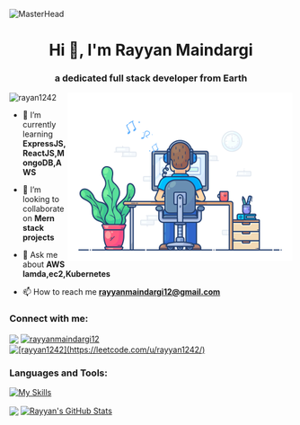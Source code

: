 ![MasterHead](https://png.pngtree.com/background/20240115/original/pngtree-3d-rendered-image-illustrating-the-concept-of-coding-and-programming-picture-image_7283662.jpg)

<h1 align="center">Hi 👋, I'm Rayyan Maindargi</h1>
<h3 align="center">a dedicated full stack developer from Earth</h3>
<img align="right" alt="coding" width="400" src="https://raw.githubusercontent.com/SupianIDz/SupianIDz/main/coding.gif">

<p align="left"> <img src="https://komarev.com/ghpvc/?username=rayan1242&label=Profile%20views&color=0e75b6&style=flat" alt="rayan1242" /> </p>

- 🌱 I’m currently learning **ExpressJS,ReactJS,MongoDB,AWS**

- 👯 I’m looking to collaborate on **Mern stack projects**

- 💬 Ask me about **AWS lamda,ec2,Kubernetes**

- 📫 How to reach me **rayyanmaindargi12@gmail.com**

<h3 align="left">Connect with me:</h3>
<p align="left">
<a href="https://www.linkedin.com/in/rayyan-maindargi-0529b71b1/" target="blank"><img align="center" src="https://camo.githubusercontent.com/3b8814e1f22c453e3a05ceee01ddd40f351587ef02eea9ffcffb33f983d55a34/68747470733a2f2f63646e2e6a7364656c6976722e6e65742f67682f64657669636f6e732f64657669636f6e2f69636f6e732f6c696e6b6564696e2f6c696e6b6564696e2d6f726967696e616c2e737667" width="40px" data-canonical-src="https://cdn.jsdelivr.net/gh/devicons/devicon/icons/linkedin/linkedin-original.svg" style="max-width: 100%;"></a>
<a href="https://codeforces.com/profile/rayyanmaindargi12" target="blank"><img align="center" src="https://codeforces.com/predownloaded/f0/a8/f0a8732e89dafff887b89e13cb60fe7cf272971c.jpg" alt="rayyanmaindargi12" height="30" width="40""/></a>
<a href="https://www.leetcode.com/rayyan1242" target="blank"><img align="center" src="https://raw.githubusercontent.com/rahuldkjain/github-profile-readme-generator/master/src/images/icons/Social/leet-code.svg" alt="[rayyan1242](https://leetcode.com/u/rayyan1242/)" height="30" width="40" /></a>
</p>

<h3 align="left">Languages and Tools:</h3>

[![My Skills](https://skillicons.dev/icons?i=cpp,express,react,js,ts,java,py,gcp,aws,kubernetes,rabbitmq,redis,tailwind,mysql,mongodb)](https://skillicons.dev)

<img align="center" src="https://camo.githubusercontent.com/47658847ca5e33e4417926b16f04f4ec6da588c951e29ea41866cf75b6d38a6a/68747470733a2f2f6769746875622d726561646d652d73746174732e76657263656c2e6170702f6170692f746f702d6c616e67732f3f757365726e616d653d67617572617667686f737426686964655f70726f67726573733d747275652673686f775f69636f6e733d7472756526686964653d6a617661266c696e655f6865696768743d3237266c6f63616c653d656e26636f756e745f707269766174653d74727565266c61796f75743d636f6d70616374267468656d653d7261646963616c" data-canonical-src="https://github-readme-stats.vercel.app/api/top-langs/?username=rayan1242&amp;hide_progress=true&amp;show_icons=true&amp;hide=java&amp;line_height=27&amp;locale=en&amp;count_private=true&amp;layout=compact&amp;theme=radical" style="max-width: 100%;">

<a href="https://github.com/gauravghost">
  <img align="center" src="https://camo.githubusercontent.com/202fc2f6a3b636dd457eebf3e9cb9176e49bb59b75755c2ec2e631a7bad97cd2/68747470733a2f2f6769746875622d726561646d652d73746174732e76657263656c2e6170702f6170693f757365726e616d653d67617572617667686f73742673686f775f69636f6e733d74727565266c696e655f6865696768743d323726636f756e745f707269766174653d74727565267468656d653d7261646963616c" alt="Rayyan's GitHub Stats" data-canonical-src="https://github-readme-stats.vercel.app/api?username=rayan1242&amp;show_icons=true&amp;line_height=27&amp;count_private=true&amp;theme=radical" style="max-width: 100%;">
</a>
